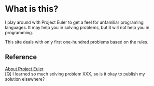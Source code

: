 # What is this?

I play around with Project Euler to get a feel for unfamiliar programing languages.
It may help you in solving problems, but it will not help you in programming.

This site deals with only first one-hundred problems based on the rules.

## Reference
  [About Project Euler](https://projecteuler.net/about)  
  [Q] I learned so much solving problem XXX, so is it okay to publish my solution elsewhere?
